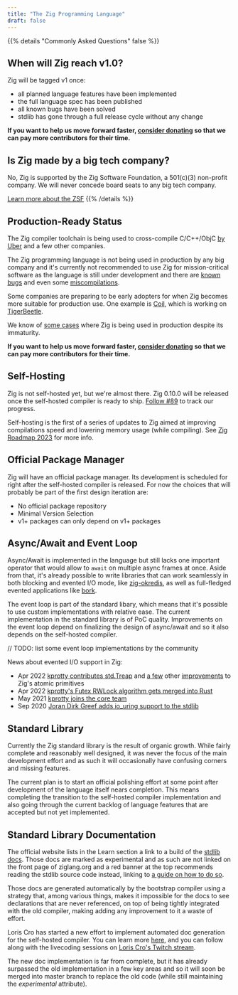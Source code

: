 ```yaml
---
title: "The Zig Programming Language"
draft: false
---
```


{{% details "Commonly Asked Questions" false %}}
## When will Zig reach v1.0?
Zig will be tagged v1 once:
- all planned language features have been implemented
- the full language spec has been published
- all known bugs have been solved
- stdlib has gone through a full release cycle without any change

**If you want to help us move forward faster, 
[consider donating](https://ziglang.org/zsf/) 
so that we can pay more contributors for their time.**

## Is Zig made by a big tech company?
No, Zig is supported by the Zig Software Foundation, a 501(c)(3) non-profit 
company. We will never concede board seats to any big tech company.

[Learn more about the ZSF](https://ziglang.org/zsf/)
{{% /details %}}

## Production-Ready Status
The Zig compiler toolchain is being used to cross-compile C/C++/ObjC
[by Uber](https://jakstys.lt/2022/how-uber-uses-zig/) and a few other 
companies.

The Zig programming language is not being used in production by any big
company and it's currently not recommended to use Zig for mission-critical
software as the language is still under development and there are 
[known bugs](https://github.com/ziglang/zig/issues?q=is%3Aopen+is%3Aissue+label%3Abug)
and even some 
[miscompilations](https://github.com/ziglang/zig/issues?q=is%3Aopen+is%3Aissue+label%3Amiscompilation).

Some companies are preparing to be early adopters for when Zig becomes more 
suitable for production use. One example is [Coil](https://coil.com), which is
working on [TigerBeetle](https://tigerbeetle.com).

We know of [some cases](https://www.youtube.com/watch?v=124wdTckHNY) where Zig 
is being used in production despite its immaturity.

**If you want to help us move forward faster, 
[consider donating](https://ziglang.org/zsf/) 
so that we can pay more contributors for their time.**

## Self-Hosting 
Zig is not self-hosted yet, but we're almost there. 
Zig 0.10.0 will be released once the self-hosted compiler is ready to ship. 
[Follow #89](https://github.com/ziglang/zig/issues/89) to track our progress. 

Self-hosting is the first of a series of updates to Zig aimed at improving 
compilations speed and lowering memory usage (while compiling). See 
[Zig Roadmap 2023](https://www.youtube.com/watch?v=AqDdWEiSwMM) for more info.

## Official Package Manager 
Zig will have an official package manager. Its development is scheduled for 
right after the self-hosted compiler is released. For now the choices that will 
probably be part of the first design iteration are:

- No official package repository
- Minimal Version Selection
- v1+ packages can only depend on v1+ packages

## Async/Await and Event Loop
Async/Await is implemented in the language but still lacks one important 
operator that would allow to `await` on multiple async frames at once.
Aside from that, it's already possible to write libraries that can work 
seamlessly in both blocking and evented I/O mode, like 
[zig-okredis](https://github.com/kristoff-it/zig-okredis), as well as 
full-fledged evented applications like [bork](https://github.com/kristoff-it/bork).

The event loop is part of the standard libary, which means that it's possible
to use custom implementations with relative ease. The current implementation 
in the standard library is of PoC quality. Improvements on the event loop depend 
on finalizing the design of async/await and so it also depends on the 
self-hosted compiler.

// TODO: list some event loop implementations by the community

News about evented I/O support in Zig:
- Apr 2022 [kprotty contributes std.Treap](https://github.com/ziglang/zig/pull/11444) 
  and [a few](https://github.com/ziglang/zig/pull/11523) other 
  [improvements](https://github.com/ziglang/zig/pull/11497) to Zig's atomic primitives
- Apr 2022 [kprotty's Futex RWLock algorithm gets merged into Rust](https://github.com/rust-lang/rust/pull/95801)
- May 2021 [kprotty joins the core team](https://old.reddit.com/r/Zig/comments/no28b9/please_welcome_kprotty_to_the_core_zig_team/)
- Sep 2020 [Joran Dirk Greef adds io_uring support to the stdlib](https://github.com/ziglang/zig/pull/6356)

## Standard Library
Currently the Zig standard library is the result of organic growth. While fairly
complete and reasonably well designed, it was never the focus of the main 
development effort and as such it will occasionally have confusing corners and
missing features.

The current plan is to start an official polishing effort at some point after
development of the language itself nears completion. This means completing the
transition to the self-hosted compiler implementation and also going through
the current backlog of language features that are accepted but not yet 
implemented.

## Standard Library Documentation
The official website lists in the Learn section a link to a build of the 
[stdlib docs](https://ziglang.org/documentation/master/std/). Those docs are
marked as experimental and as such are not linked on the front page of 
ziglang.org and a red banner at the top recommends reading the stdlib source
code instead, linking to [a guide on how to do so](https://github.com/ziglang/zig/wiki/How-to-read-the-standard-library-source-code).

Those docs are generated automatically by the bootstrap compiler using a 
strategy that, among various things, makes it impossible for the docs to see
declarations that are never referenced, on top of being tightly integrated
with the old compiler, making adding any improvement to it a waste of effort.

Loris Cro has started a new effort to implement automated doc generation for 
the self-hosted compiler. You can learn more 
[here](https://github.com/ziglang/zig/wiki/How-to-contribute-to-Autodoc), and 
you can follow along with the livecoding sessions on 
[Loris Cro's Twitch stream](https://twitch.tv/kristoff_it).

The new doc implementation is far from complete, but it has already surpassed
the old implementation in a few key areas and so it will soon be merged into
master branch to replace the old code (while still maintaining the 
*experimental* attribute).


